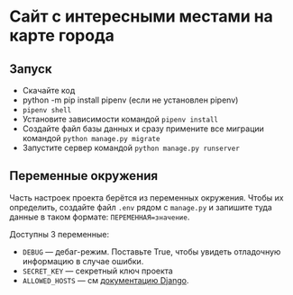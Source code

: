 # Сайт c интересными местами на карте города

## Запуск

- Скачайте код
- python -m pip install pipenv (если не установлен pipenv)
- `pipenv shell`
- Установите зависимости командой `pipenv install`
- Создайте файл базы данных и сразу примените все миграции командой `python manage.py migrate`
- Запустите сервер командой `python manage.py runserver`


## Переменные окружения

Часть настроек проекта берётся из переменных окружения. Чтобы их определить, создайте файл `.env` рядом с `manage.py` и запишите туда данные в таком формате: `ПЕРЕМЕННАЯ=значение`.

Доступны 3 переменные:
- `DEBUG` — дебаг-режим. Поставьте True, чтобы увидеть отладочную информацию в случае ошибки.
- `SECRET_KEY` — секретный ключ проекта
- `ALLOWED_HOSTS` — см [документацию Django](https://docs.djangoproject.com/en/3.1/ref/settings/#allowed-hosts).
